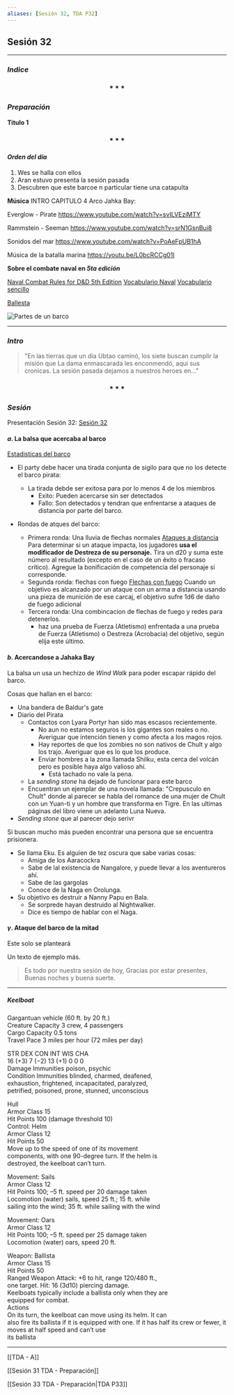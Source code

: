 ```yaml
---
aliases: [Sesión 32, TDA P32]
---
```


## Sesión  32
---

### _Indice_



<div align='center'>
   <h3> * * * </h3>
</div>

### _Preparación_

**Titulo 1**

<div align='center'>
   <h3> * * * </h3>
</div>

#### _Orden del día_

1. Wes se halla con ellos 
2. Aran estuvo presenta la sesión pasada
3. Descubren que este barcoe n particular tiene una catapulta


**Música**
INTRO CAPITULO 4 Arco Jahka Bay:

Everglow - Pirate
<https://www.youtube.com/watch?v=svILVEziMTY>

Rammstein - Seeman
<https://www.youtube.com/watch?v=srN1GsnBui8>

Sonidos del mar
<https://www.youtube.com/watch?v=PoAeFpUB1hA>

Música de la batalla marina
<https://youtu.be/L0bcRCCg01I>

**Sobre el combate naval en _5ta edición_**

[Naval Combat Rules for D&D 5th Edition](https://www.tribality.com/2014/12/26/naval-combat-rules-dd-5th-edition-part-1/)
[Vocabulario Naval](https://www.escuelabalearnautica.com/diccionario-nautico-escuela-balear)
[Vocabulario sencillo](https://www.balearia.com/es/blog/de-grumete-a-capitan-vocabulario-maritimo-basico-i)

[Ballesta](https://5e.tools/objects.html#ballista_dmg)

![Partes de un barco](https://bit.ly/3aoxjaG)

---

### _Intro_

>"En las tierras que un dia Ubtao caminó, los siete buscan cumplir la misión que La dama enmascarada les enconmendó, aqui sus cronicas. La sesión pasada dejamos a nuestros heroes en..."

<div align='center'>
   <h3> * * * </h3>
</div>

### _Sesión_

Presentación Sesión 32:
[Sesión 32](https://bit.ly/3PyOhXg)


#### $a$.  La balsa que acercaba al barco

[Estadisticas del barco](https://www.dndbeyond.com/vehicles/sailing-ship)

- El party debe hacer una tirada conjunta de sigilo para que no los detecte el barco pirata:
	- La tirada debde ser exitosa para por lo menos 4 de los miembros
		- Exito: Pueden acercarse sin ser detectados
		- Fallo: Son detectados y tendran que enfrentarse a ataques de distancia por parte del barco.

- Rondas de atques del barco:
	- Primera ronda: Una lluvia de flechas normales
	  [Ataques a distancia](https://www.diariotiempo.com.ar/zona-gamers/dungeons-dragons-todo-lo-que-necesita-saber-sobre-el-uso-de-armas-a-distancia/)
		  Para determinar si un ataque impacta, los jugadores **usa el modificador de Destreza de su personaje.** Tira un d20 y suma este número al resultado (excepto en el caso de un éxito o fracaso crítico). Agregue la bonificación de competencia del personaje si corresponde.
	- Segunda ronda: flechas con fuego
	  [Flechas con fuego](https://dnd5e.fandom.com/es/wiki/Flechas_de_fuego)
		  Cuando un objetivo es alcanzado por un ataque con un arma a distancia usando una pieza de munición de ese carcaj, el objetivo sufre 1d6 de daño de fuego adicional
	- Tercera ronda: Una combincacion de flechas de fuego y redes para detenerlos.
		- haz una prueba de Fuerza (Atletismo) enfrentada a una prueba de Fuerza (Atletismo) o Destreza (Acrobacia) del objetivo, según elija este último.


#### $b$. Acercandose a Jahaka Bay

La balsa un usa un hechizo de _Wind Walk_ para poder escapar rápido del barco.

Cosas que hallan en el barco:
- Una bandera de Baldur's gate
- Diario del Pirata
	- Contactos con Lyara Portyr han sido mas escasos recientemente.
		- No aun no estamos seguros is los gigantes son reales o no. Averiguar que intención tienen y como afecta a los magos rojos.
		- Hay reportes de que los zombies no son nativos de Chult y algo los trajo. Averiguar que es lo que los produce.
		- Enviar hombres a la zona llamada Shilku, esta cerca del volcán pero es posible haya algo valioso ahí.
			- Está tachado no vale la pena.
	- La _sending stone_ ha dejado de funcionar para este barco
	- Encuentran un ejemplar de una novela llamada: "Crepusculo en Chult" donde al parecer se habla del romance de una mujer de Chult con un Yuan-ti y un hombre que transforma en Tigre. En las ultimas páginas del libro viene un adelanto Luna Nueva.
- _Sending stone_ que al parecer dejo serivr

Si buscan mucho más pueden encontrar una persona que se encuentra prisionera.
- Se llama Eku. Es alguien de tez oscura que sabe varias cosas:
	- Amiga de los Aaracockra
	- Sabe de lal existencia de Nangalore, y puede llevar a los aventureros ahí.
	- Sabe de las gargolas 
	- Conoce de la Naga en Orolunga.
- Su objetivo es destruir a Nanny Papu en Bala. 
	- Se sorprede hayan destruido al Nightwalker.
	- Dice es tiempo de hablar con el Naga.

#### $\gamma$. Ataque del barco de la mitad

Este solo se planteará

Un texto de ejemplo más.


> Es todo por nuestra sesión de hoy, Gracias por estar presentes, Buenas noches y buena suerte.

---


##### Keelboat  
Gargantuan vehicle (60 ft. by 20 ft.)  
Creature Capacity 3 crew, 4 passengers  
Cargo Capacity 0.5 tons  
Travel Pace 3 miles per hour (72 miles per day) 

STR DEX CON INT WIS CHA  
16 (+3) 7 (−2) 13 (+1) 0 0 0  
Damage Immunities poison, psychic  
Condition Immunities blinded, charmed, deafened,  
exhaustion, frightened, incapacitated, paralyzed,  
petrified, poisoned, prone, stunned, unconscious 

Hull  
Armor Class 15  
Hit Points 100 (damage threshold 10)  
Control: Helm  
Armor Class 12  
Hit Points 50  
Move up to the speed of one of its movement  
components, with one 90-degree turn. If the helm is  
destroyed, the keelboat can’t turn. 

Movement: Sails  
Armor Class 12  
Hit Points 100; –5 ft. speed per 20 damage taken  
Locomotion (water) sails, speed 25 ft.; 15 ft. while  
sailing into the wind; 35 ft. while sailing with the wind 

Movement: Oars  
Armor Class 12  
Hit Points 100; –5 ft. speed per 25 damage taken  
Locomotion (water) oars, speed 20 ft. 

Weapon: Ballista  
Armor Class 15  
Hit Points 50  
Ranged Weapon Attack: +6 to hit, range 120/480 ft.,  
one target. Hit: 16 (3d10) piercing damage.  
Keelboats typically include a ballista only when they are  
equipped for combat.  
Actions  
On its turn, the keelboat can move using its helm. It can  
also fire its ballista if it is equipped with one. If it has half
its crew or fewer, it moves at half speed and can’t use  
its ballista

---

[[TDA - A]]

[[Sesión 31 TDA - Preparación]]

[[Sesión 33 TDA - Preparación|TDA P33]]


